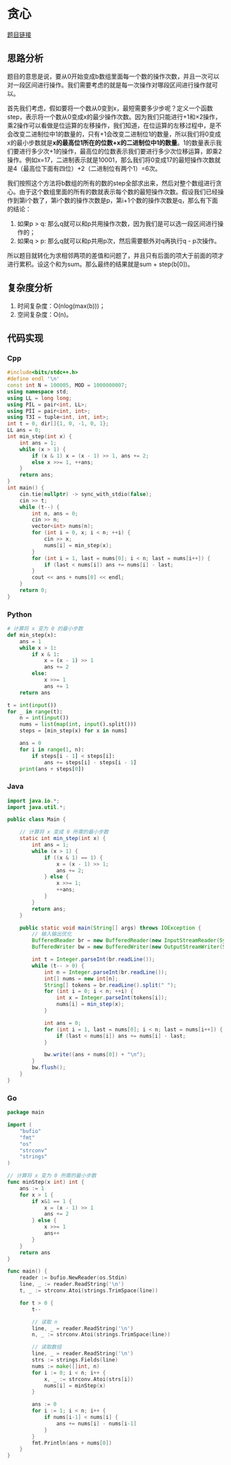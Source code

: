 # 贪心
[题目链接](https://kamacoder.com/problempage.php?pid=1342)
## 思路分析
题目的意思是说，要从0开始变成b数组里面每一个数的操作次数，并且一次可以对一段区间进行操作。我们需要考虑的就是每一次操作对哪段区间进行操作就可以。

首先我们考虑，假如要将一个数从0变到x，最短需要多少步呢？定义一个函数step，表示将一个数从0变成x的最少操作次数。因为我们只能进行+1和×2操作，乘2操作可以看做是位运算的左移操作，我们知道，在位运算的左移过程中，是不会改变二进制位中1的数量的，只有+1会改变二进制位1的数量，所以我们将0变成x的最小步数就是**x的最高位1所在的位数+x的二进制位中1的数量**。1的数量表示我们要进行多少次+1的操作，最高位的位数表示我们要进行多少次位移运算，即乘2操作。例如x=17，二进制表示就是10001，那么我们将0变成17的最短操作次数就是4（最高位下面有四位）+2（二进制位有两个1）=6次。

我们按照这个方法将b数组的所有的数的step全部求出来，然后对整个数组进行贪心。由于这个数组里面的所有的数就表示每个数的最短操作次数。假设我们已经操作到第i个数了，第i个数的操作次数是p，第i+1个数的操作次数是q，那么有下面的结论：

1. 如果p > q: 那么q就可以和p共用操作次数，因为我们是可以选一段区间进行操作的；
2. 如果q > p: 那么q就可以和p共用p次，然后需要额外对q再执行q - p次操作。

所以题目就转化为求相邻两项的差值和问题了，并且只有后面的项大于前面的项才进行累积。设这个和为sum。那么最终的结果就是sum + step(b[0])。

## 复杂度分析
1. 时间复杂度：O(nlog(max(b)))；
2. 空间复杂度：O(n)。
## 代码实现
### Cpp
``` cpp
#include<bits/stdc++.h>
#define endl '\n'
const int N = 100005, MOD = 1000000007;
using namespace std;
using LL = long long;
using PIL = pair<int, LL>;
using PII = pair<int, int>;
using T3I = tuple<int, int, int>;
int t = 0, dir[]{1, 0, -1, 0, 1};
LL ans = 0;
int min_step(int x) {
    int ans = 1;
    while (x > 1) {
        if (x & 1) x = (x - 1) >> 1, ans += 2;
        else x >>= 1, ++ans;
    }
    return ans;
}
int main() {
    cin.tie(nullptr) -> sync_with_stdio(false);
    cin >> t;
    while (t--) {
        int n, ans = 0;
        cin >> n;
        vector<int> nums(n);
        for (int i = 0, x; i < n; ++i) {
            cin >> x;
            nums[i] = min_step(x);
        }
        for (int i = 1, last = nums[0]; i < n; last = nums[i++]) {
            if (last < nums[i]) ans += nums[i] - last;
        }
        cout << ans + nums[0] << endl;
    }
    return 0;
}
```
### Python
``` python
# 计算将 x 变为 0 的最小步数
def min_step(x):
    ans = 1
    while x > 1:
        if x & 1:
            x = (x - 1) >> 1
            ans += 2
        else:
            x >>= 1
            ans += 1
    return ans

t = int(input())
for _ in range(t):
    n = int(input())
    nums = list(map(int, input().split()))
    steps = [min_step(x) for x in nums]

    ans = 0
    for i in range(1, n):
        if steps[i - 1] < steps[i]:
            ans += steps[i] - steps[i - 1]
    print(ans + steps[0])
```
### Java
``` java
import java.io.*;
import java.util.*;

public class Main {

    // 计算将 x 变成 0 所需的最小步数
    static int min_step(int x) {
        int ans = 1;
        while (x > 1) {
            if ((x & 1) == 1) {
                x = (x - 1) >> 1;
                ans += 2;
            } else {
                x >>= 1;
                ++ans;
            }
        }
        return ans;
    }

    public static void main(String[] args) throws IOException {
        // 输入输出优化
        BufferedReader br = new BufferedReader(new InputStreamReader(System.in));
        BufferedWriter bw = new BufferedWriter(new OutputStreamWriter(System.out));

        int t = Integer.parseInt(br.readLine());
        while (t-- > 0) {
            int n = Integer.parseInt(br.readLine());
            int[] nums = new int[n];
            String[] tokens = br.readLine().split(" ");
            for (int i = 0; i < n; ++i) {
                int x = Integer.parseInt(tokens[i]);
                nums[i] = min_step(x);
            }

            int ans = 0;
            for (int i = 1, last = nums[0]; i < n; last = nums[i++]) {
                if (last < nums[i]) ans += nums[i] - last;
            }

            bw.write((ans + nums[0]) + "\n");
        }
        bw.flush();
    }
}
```
### Go
``` go
package main

import (
	"bufio"
	"fmt"
	"os"
	"strconv"
	"strings"
)

// 计算将 x 变为 0 所需的最小步数
func minStep(x int) int {
	ans := 1
	for x > 1 {
		if x&1 == 1 {
			x = (x - 1) >> 1
			ans += 2
		} else {
			x >>= 1
			ans++
		}
	}
	return ans
}

func main() {
	reader := bufio.NewReader(os.Stdin)
	line, _ := reader.ReadString('\n')
	t, _ := strconv.Atoi(strings.TrimSpace(line))

	for t > 0 {
		t--

		// 读取 n
		line, _ = reader.ReadString('\n')
		n, _ := strconv.Atoi(strings.TrimSpace(line))

		// 读取数组
		line, _ = reader.ReadString('\n')
		strs := strings.Fields(line)
		nums := make([]int, n)
		for i := 0; i < n; i++ {
			x, _ := strconv.Atoi(strs[i])
			nums[i] = minStep(x)
		}

		ans := 0
		for i := 1; i < n; i++ {
			if nums[i-1] < nums[i] {
				ans += nums[i] - nums[i-1]
			}
		}
		fmt.Println(ans + nums[0])
	}
}
```
